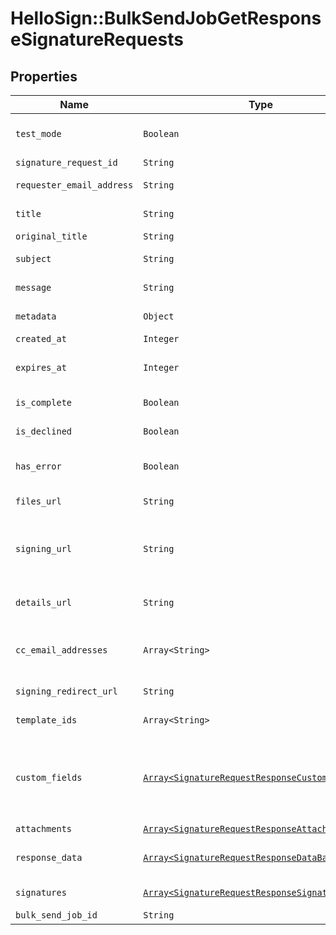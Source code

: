 # HelloSign::BulkSendJobGetResponseSignatureRequests



## Properties

| Name | Type | Description | Notes |
| ---- | ---- | ----------- | ----- |
| `test_mode` | ```Boolean``` |  Whether this is a test signature request. Test requests have no legal value. Defaults to `false`.  |  [default to false] |
| `signature_request_id` | ```String``` |  The id of the SignatureRequest.  |  |
| `requester_email_address` | ```String``` |  The email address of the initiator of the SignatureRequest.  |  |
| `title` | ```String``` |  The title the specified Account uses for the SignatureRequest.  |  |
| `original_title` | ```String``` |  Default Label for account.  |  |
| `subject` | ```String``` |  The subject in the email that was initially sent to the signers.  |  |
| `message` | ```String``` |  The custom message in the email that was initially sent to the signers.  |  |
| `metadata` | ```Object``` |  The metadata attached to the signature request.  |  |
| `created_at` | ```Integer``` |  Time the signature request was created.  |  |
| `expires_at` | ```Integer``` |  The time when the signature request will expire unsigned signatures. See [Signature Request Expiration Date](https://developers.hellosign.com/docs/signature-request/expiration/) for details.  |  |
| `is_complete` | ```Boolean``` |  Whether or not the SignatureRequest has been fully executed by all signers.  |  |
| `is_declined` | ```Boolean``` |  Whether or not the SignatureRequest has been declined by a signer.  |  |
| `has_error` | ```Boolean``` |  Whether or not an error occurred (either during the creation of the SignatureRequest or during one of the signings).  |  |
| `files_url` | ```String``` |  The URL where a copy of the request&#39;s documents can be downloaded.  |  |
| `signing_url` | ```String``` |  The URL where a signer, after authenticating, can sign the documents. This should only be used by users with existing Dropbox Sign accounts as they will be required to log in before signing.  |  |
| `details_url` | ```String``` |  The URL where the requester and the signers can view the current status of the SignatureRequest.  |  |
| `cc_email_addresses` | ```Array<String>``` |  A list of email addresses that were CCed on the SignatureRequest. They will receive a copy of the final PDF once all the signers have signed.  |  |
| `signing_redirect_url` | ```String``` |  The URL you want the signer redirected to after they successfully sign.  |  |
| `template_ids` | ```Array<String>``` |  Templates IDs used in this SignatureRequest (if any).  |  |
| `custom_fields` | [```Array<SignatureRequestResponseCustomFieldBase>```](SignatureRequestResponseCustomFieldBase.md) |  An array of Custom Field objects containing the name and type of each custom field.<br><br>* Text Field uses `SignatureRequestResponseCustomFieldText`<br>* Checkbox Field uses `SignatureRequestResponseCustomFieldCheckbox`  |  |
| `attachments` | [```Array<SignatureRequestResponseAttachment>```](SignatureRequestResponseAttachment.md) |  Signer attachments.  |  |
| `response_data` | [```Array<SignatureRequestResponseDataBase>```](SignatureRequestResponseDataBase.md) |  An array of form field objects containing the name, value, and type of each textbox or checkmark field filled in by the signers.  |  |
| `signatures` | [```Array<SignatureRequestResponseSignatures>```](SignatureRequestResponseSignatures.md) |  An array of signature objects, 1 for each signer.  |  |
| `bulk_send_job_id` | ```String``` |  The id of the BulkSendJob.  |  |

